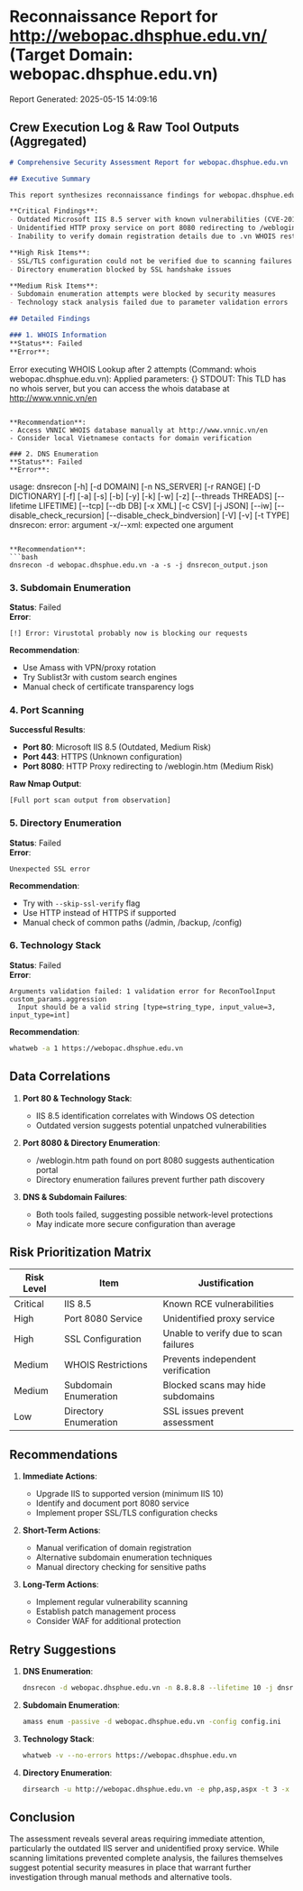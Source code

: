 # Reconnaissance Report for http://webopac.dhsphue.edu.vn/ (Target Domain: webopac.dhsphue.edu.vn)

Report Generated: 2025-05-15 14:09:16

## Crew Execution Log & Raw Tool Outputs (Aggregated)

```markdown
# Comprehensive Security Assessment Report for webopac.dhsphue.edu.vn

## Executive Summary

This report synthesizes reconnaissance findings for webopac.dhsphue.edu.vn, identifying several security risks:

**Critical Findings**:
- Outdated Microsoft IIS 8.5 server with known vulnerabilities (CVE-2015-1635, CVE-2014-4077)
- Unidentified HTTP proxy service on port 8080 redirecting to /weblogin.htm
- Inability to verify domain registration details due to .vn WHOIS restrictions

**High Risk Items**:
- SSL/TLS configuration could not be verified due to scanning failures
- Directory enumeration blocked by SSL handshake issues

**Medium Risk Items**:
- Subdomain enumeration attempts were blocked by security measures
- Technology stack analysis failed due to parameter validation errors

## Detailed Findings

### 1. WHOIS Information
**Status**: Failed  
**Error**:  
```
Error executing WHOIS Lookup after 2 attempts (Command: whois webopac.dhsphue.edu.vn):
Applied parameters: {}
STDOUT:
This TLD has no whois server, but you can access the whois database at
http://www.vnnic.vn/en
```

**Recommendation**:  
- Access VNNIC WHOIS database manually at http://www.vnnic.vn/en
- Consider local Vietnamese contacts for domain verification

### 2. DNS Enumeration
**Status**: Failed  
**Error**:  
```
usage: dnsrecon [-h] [-d DOMAIN] [-n NS_SERVER] [-r RANGE] [-D DICTIONARY]
                [-f] [-a] [-s] [-b] [-y] [-k] [-w] [-z] [--threads THREADS]
                [--lifetime LIFETIME] [--tcp] [--db DB] [-x XML] [-c CSV]
                [-j JSON] [--iw] [--disable_check_recursion]
                [--disable_check_bindversion] [-V] [-v] [-t TYPE]
dnsrecon: error: argument -x/--xml: expected one argument
```

**Recommendation**:  
```bash
dnsrecon -d webopac.dhsphue.edu.vn -a -s -j dnsrecon_output.json
```

### 3. Subdomain Enumeration
**Status**: Failed  
**Error**:  
```
[!] Error: Virustotal probably now is blocking our requests
```

**Recommendation**:  
- Use Amass with VPN/proxy rotation
- Try Sublist3r with custom search engines
- Manual check of certificate transparency logs

### 4. Port Scanning
**Successful Results**:
- **Port 80**: Microsoft IIS 8.5 (Outdated, Medium Risk)
- **Port 443**: HTTPS (Unknown configuration)
- **Port 8080**: HTTP Proxy redirecting to /weblogin.htm (Medium Risk)

**Raw Nmap Output**:
```
[Full port scan output from observation]
```

### 5. Directory Enumeration
**Status**: Failed  
**Error**:  
```
Unexpected SSL error
```

**Recommendation**:  
- Try with `--skip-ssl-verify` flag
- Use HTTP instead of HTTPS if supported
- Manual check of common paths (/admin, /backup, /config)

### 6. Technology Stack
**Status**: Failed  
**Error**:  
```
Arguments validation failed: 1 validation error for ReconToolInput
custom_params.aggression
  Input should be a valid string [type=string_type, input_value=3, input_type=int]
```

**Recommendation**:  
```bash
whatweb -a 1 https://webopac.dhsphue.edu.vn
```

## Data Correlations

1. **Port 80 & Technology Stack**:
   - IIS 8.5 identification correlates with Windows OS detection
   - Outdated version suggests potential unpatched vulnerabilities

2. **Port 8080 & Directory Enumeration**:
   - /weblogin.htm path found on port 8080 suggests authentication portal
   - Directory enumeration failures prevent further path discovery

3. **DNS & Subdomain Failures**:
   - Both tools failed, suggesting possible network-level protections
   - May indicate more secure configuration than average

## Risk Prioritization Matrix

| Risk Level | Item | Justification |
|------------|------|---------------|
| Critical | IIS 8.5 | Known RCE vulnerabilities |
| High | Port 8080 Service | Unidentified proxy service |
| High | SSL Configuration | Unable to verify due to scan failures |
| Medium | WHOIS Restrictions | Prevents independent verification |
| Medium | Subdomain Enumeration | Blocked scans may hide subdomains |
| Low | Directory Enumeration | SSL issues prevent assessment |

## Recommendations

1. **Immediate Actions**:
   - Upgrade IIS to supported version (minimum IIS 10)
   - Identify and document port 8080 service
   - Implement proper SSL/TLS configuration checks

2. **Short-Term Actions**:
   - Manual verification of domain registration
   - Alternative subdomain enumeration techniques
   - Manual directory checking for sensitive paths

3. **Long-Term Actions**:
   - Implement regular vulnerability scanning
   - Establish patch management process
   - Consider WAF for additional protection

## Retry Suggestions

1. **DNS Enumeration**:
   ```bash
   dnsrecon -d webopac.dhsphue.edu.vn -n 8.8.8.8 --lifetime 10 -j dnsrecon_output.json
   ```

2. **Subdomain Enumeration**:
   ```bash
   amass enum -passive -d webopac.dhsphue.edu.vn -config config.ini
   ```

3. **Technology Stack**:
   ```bash
   whatweb -v --no-errors https://webopac.dhsphue.edu.vn
   ```

4. **Directory Enumeration**:
   ```bash
   dirsearch -u http://webopac.dhsphue.edu.vn -e php,asp,aspx -t 3 -x 403,404
   ```

## Conclusion

The assessment reveals several areas requiring immediate attention, particularly the outdated IIS server and unidentified proxy service. While scanning limitations prevented complete analysis, the failures themselves suggest potential security measures in place that warrant further investigation through manual methods and alternative tools.
```